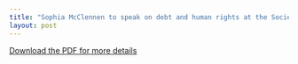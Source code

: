 ```yaml
---
title: "Sophia McClennen to speak on debt and human rights at the Society for Critical exchange Winter Theory Institute, February 5-8"
layout: post
---
```

[Download the PDF for more details](https://societyforcriticalexchange.org/WinterTheoryInstitute%202015/WTI_2015_Tabloid_Trifold.pdf)
